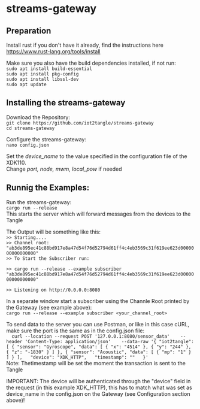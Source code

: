 # streams-gateway

## Preparation
Install rust if you don't have it already, find the instructions here https://www.rust-lang.org/tools/install

Make sure you also have the build dependencies installed, if not run:  
`sudo apt install build-essential`  
`sudo apt install pkg-config`  
`sudo apt install libssl-dev`  
`sudo apt update`  

## Installing the streams-gateway
Download the Repository:  
`git clone https://github.com/iot2tangle/streams-gateway`  
`cd streams-gateway`  
  
Configure the streams-gateway:  
`nano config.json`  
 
Set the *device_name* to the value specified in the configuration file of the XDK110.  
Change *port, node, mwm, local_pow* if needed 

  
## Runnig the Examples:  
  
Run the streams-gateway:  
`cargo run --release`  
This starts the server which will forward messages from the devices to the Tangle  
  
The Output will be something like this:  
`>> Starting.... `  
`>> Channel root: "ab3de895ec41c88bd917e8a47d54f76d52794d61ff4c4eb3569c31f619ee623d0000000000000000"`  
`>> To Start the Subscriber run: `  
  
`>> cargo run --release --example subscriber "ab3de895ec41c88bd917e8a47d54f76d52794d61ff4c4eb3569c31f619ee623d0000000000000000" `  
  
`>> Listening on http://0.0.0.0:8080`  

In a separate window start a subscriber using the Channle Root printed by the Gateway (see example above):  
`cargo run --release --example subscriber <your_channel_root> `  

To send data to the server you can use Postman, or like in this case cURL, make sure the port is the same as in the config.json file:  
`  
curl --location --request POST '127.0.0.1:8080/sensor_data'   
--header 'Content-Type: application/json'   
--data-raw '{
    "iot2tangle": [
        {
            "sensor": "Gyroscope",
            "data": [
                {
                    "x": "4514"
                },
                {
                    "y": "244"
                },
                {
                    "z": "-1830"
                }
            ]
        },
        {
            "sensor": "Acoustic",
            "data": [
                {
                    "mp": "1"
                }
            ]
        }
    ],  
    "device": "XDK_HTTP",  
    "timestamp": ""  
}'  
`  
Note: Thetimestamp will be set the moment the transaction is sent to the Tangle 

         
IMPORTANT: The device will be authenticated through the "device" field in the request (in this example XDK_HTTP), this has to match what was set as device_name in the config.json on the Gateway (see Configuration section above)!  
